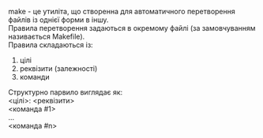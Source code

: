 make - це утиліта, що створенна для автоматичного перетворення файлів із однієї форми в іншу.  
Правила перетворення задаються в окремому файлі (за замовчуванням називається Makefile).  
Правила складаються із:  
1.  цілі
2.  реквізити (залежності)
3.  команди  

Структурно парвило виглядає як:  
    \<цілі>: \<реквізити>  
	\<команда #1>  
	...  
	\<команда #n>  

